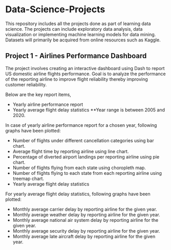# Data-Science-Projects
This repository includes all the projects done as part of learning data science. 
The projects can include exploratory data analysis, data visualization or implementing machine learning models for data mining. 
Datasets will primarily be acquired from online resources such as Kaggle.


<h2> Project 1 - Airlines Performance Dashboard </h2>

The project involves creating an interactive dashboard using Dash to report US domestic airline flights performance. Goal is to analyze the performance of the reporting airline to improve flight reliability thereby improving customer reliability.

Below are the key report items,

- Yearly airline performance report 
- Yearly average flight delay statistics
**Year range is between 2005 and 2020.



In case of yearly airline performance report for a chosen year, following graphs have been plotted:

- Number of flights under different cancellation categories using bar chart.
- Average flight time by reporting airline using line chart.
- Percentage of diverted airport landings per reporting airline using pie chart.
- Number of flights flying from each state using choropleth map.
- Number of flights flying to each state from each reporting airline using treemap chart.
- Yearly average flight delay statistics

For yearly average flight delay statistics, following graphs have been plotted:

- Monthly average carrier delay by reporting airline for the given year.
- Monthly average weather delay by reporting airline for the given year.
- Monthly average national air system delay by reporting airline for the given year.
- Monthly average security delay by reporting airline for the given year.
- Monthly average late aircraft delay by reporting airline for the given year.


